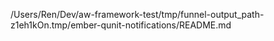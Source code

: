 /Users/Ren/Dev/aw-framework-test/tmp/funnel-output_path-z1eh1kOn.tmp/ember-qunit-notifications/README.md